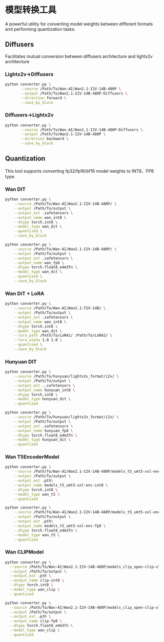 # 模型转换工具

A powerful utility for converting model weights between different formats and performing quantization tasks.

## Diffusers
Facilitates mutual conversion between diffusers architecture and lightx2v architecture

### Lightx2v->Diffusers
```bash
python converter.py \
       --source /Path/To/Wan-AI/Wan2.1-I2V-14B-480P \
       --output /Path/To/Wan2.1-I2V-14B-480P-Diffusers \
       --direction forward \
       --save_by_block
```

### Diffusers->Lightx2v
```bash
python converter.py \
       --source /Path/To/Wan-AI/Wan2.1-I2V-14B-480P-Diffusers \
       --output /Path/To/Wan2.1-I2V-14B-480P \
       --direction backward \
       --save_by_block
```


## Quantization
This tool supports converting fp32/fp16/bf16 model weights to INT8、FP8 type.


### Wan DIT

```bash
python converter.py \
    --source /Path/To/Wan-AI/Wan2.1-I2V-14B-480P/ \
    --output /Path/To/output \
    --output_ext .safetensors \
    --output_name wan_int8 \
    --dtype torch.int8 \
    --model_type wan_dit \
    --quantized \
    --save_by_block
```

```bash
python converter.py \
    --source /Path/To/Wan-AI/Wan2.1-I2V-14B-480P/ \
    --output /Path/To/output \
    --output_ext .safetensors \
    --output_name wan_fp8 \
    --dtype torch.float8_e4m3fn \
    --model_type wan_dit \
    --quantized \
    --save_by_block
```

### Wan DiT + LoRA

```bash
python converter.py \
    --source /Path/To/Wan-AI/Wan2.1-T2V-14B/ \
    --output /Path/To/output \
    --output_ext .safetensors \
    --output_name wan_int8 \
    --dtype torch.int8 \
    --model_type wan_dit \
    --lora_path /Path/To/LoRA1/ /Path/To/LoRA2/ \
    --lora_alpha 1.0 1.0 \
    --quantized \
    --save_by_block
```

### Hunyuan DIT

```bash
python converter.py \
    --source /Path/To/hunyuan/lightx2v_format/i2v/ \
    --output /Path/To/output \
    --output_ext ..safetensors \
    --output_name hunyuan_int8 \
    --dtype torch.int8 \
    --model_type hunyuan_dit \
    --quantized
```

```bash
python converter.py \
    --source /Path/To/hunyuan/lightx2v_format/i2v/ \
    --output /Path/To/output \
    --output_ext .safetensors \
    --output_name hunyuan_fp8 \
    --dtype torch.float8_e4m3fn \
    --model_type hunyuan_dit \
    --quantized
```


### Wan T5EncoderModel

```bash
python converter.py \
    --source /Path/To/Wan-AI/Wan2.1-I2V-14B-480P/models_t5_umt5-xxl-enc-bf16.pth \
    --output /Path/To/output \
    --output_ext .pth\
    --output_name models_t5_umt5-xxl-enc-int8 \
    --dtype torch.int8 \
    --model_type wan_t5 \
    --quantized
```

```bash
python converter.py \
    --source /Path/To/Wan-AI/Wan2.1-I2V-14B-480P/models_t5_umt5-xxl-enc-bf16.pth \
    --output /Path/To/output \
    --output_ext .pth\
    --output_name models_t5_umt5-xxl-enc-fp8 \
    --dtype torch.float8_e4m3fn \
    --model_type wan_t5 \
    --quantized
```


### Wan CLIPModel

```bash
python converter.py \
  --source /Path/To/Wan-AI/Wan2.1-I2V-14B-480P/models_clip_open-clip-xlm-roberta-large-vit-huge-14.pth \
  --output /Path/To/output \
  --output_ext .pth \
  --output_name clip-int8 \
  --dtype torch.int8 \
  --model_type wan_clip \
  --quantized

```
```bash
python converter.py \
  --source /Path/To/Wan-AI/Wan2.1-I2V-14B-480P/models_clip_open-clip-xlm-roberta-large-vit-huge-14.pth \
  --output /Path/To/output \
  --output_ext .pth \
  --output_name clip-fp8 \
  --dtype torch.float8_e4m3fn \
  --model_type wan_clip \
  --quantized
```
